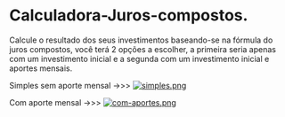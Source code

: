 # Calculadora-Juros-compostos.
Calcule o resultado dos seus investimentos baseando-se na fórmula do juros compostos, você terá 2 opções a escolher, a primeira seria apenas com um investimento inicial e a segunda com um investimento inicial e aportes mensais.

Simples sem aporte mensal ->>>
[![simples.png](https://i.postimg.cc/xTYPm8pG/simples.png)](https://postimg.cc/9z8T5mhz)


Com aporte mensal ->>>
[![com-aportes.png](https://i.postimg.cc/g0w77rWX/com-aportes.png)](https://postimg.cc/3yT948WY)
